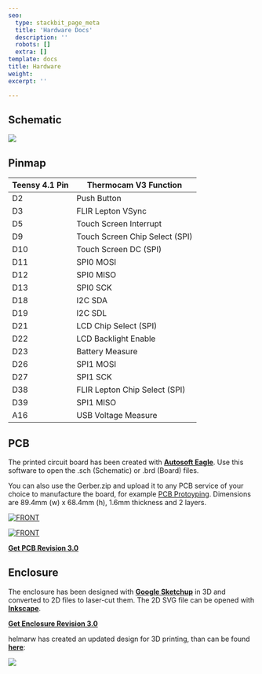 ```yaml
---
seo:
  type: stackbit_page_meta
  title: 'Hardware Docs'
  description: ''
  robots: []
  extra: []
template: docs
title: Hardware
weight: 
excerpt: ''

---
```

## Schematic

![](https://www.diy-thermocam.net/images/Schematic.JPG)

## Pinmap

| Teensy 4.1 Pin | Thermocam V3 Function          |
| -------------- | ------------------------------ |
| D2             | Push Button                    |
| D3             | FLIR Lepton VSync              |
| D5             | Touch Screen Interrupt         |
| D9             | Touch Screen Chip Select (SPI) |
| D10            | Touch Screen DC (SPI)          |
| D11            | SPI0 MOSI                      |
| D12            | SPI0 MISO                      |
| D13            | SPI0 SCK                       |
| D18            | I2C SDA                        |
| D19            | I2C SDL                        |
| D21            | LCD Chip Select (SPI)          |
| D22            | LCD Backlight Enable           |
| D23            | Battery Measure                |
| D26            | SPI1 MOSI                      |
| D27            | SPI1 SCK                       |
| D38            | FLIR Lepton Chip Select (SPI)  |
| D39            | SPI1 MISO                      |
| A16            | USB Voltage Measure            |

## PCB

The printed circuit board has been created with **[Autosoft Eagle](http://www.autodesk.com/education/free-software/eagle)**. Use this software to open the .sch (Schematic) or .brd (Board) files.

You can also use the Gerber.zip and upload it to any PCB service of your choice to manufacture the board, for example [PCB Protoyping](http://www.smart-prototyping.com/PCB-Prototyping.html). Dimensions are 89.4mm (w) x 68.4mm (h), 1.6mm thickness and 2 layers.

[![FRONT](https://github.com/maxritter/DIY-Thermocam/raw/master/PCB/3.0/FRONT.PNG)](https://github.com/maxritter/DIY-Thermocam/blob/master/PCB/3.0/FRONT.PNG)

[![FRONT](https://github.com/maxritter/DIY-Thermocam/raw/master/PCB/3.0/BACK.PNG)](https://github.com/maxritter/DIY-Thermocam/blob/master/PCB/3.0/BACK.PNG)

**[Get PCB Revision 3.0](https://github.com/maxritter/DIY-Thermocam/tree/master/PCB/3.0)**

## Enclosure

The enclosure has been designed with **[Google Sketchup](https://www.sketchup.com/plans-and-pricing/sketchup-free)** in 3D and converted to 2D files to laser-cut them. The 2D SVG file can be opened with **[Inkscape](https://inkscape.org/)**.

**[Get Enclosure Revision 3.0](https://github.com/maxritter/DIY-Thermocam/tree/master/Enclosure/3.0)**

helmarw has created an updated design for 3D printing, than can be found **[here](https://github.com/helmarw/DIY-Thermocam/tree/master/Enclosure/3.0b)**:

![](https://user-images.githubusercontent.com/10408121/118656304-b2819880-b7ea-11eb-9f83-297ed9089c39.jpg)

